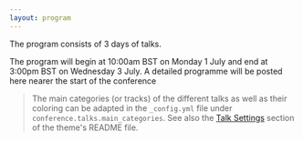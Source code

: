 ```yaml
---
layout: program
---
```


The program consists of 3 days of talks.

The program will begin at 10:00am BST on Monday 1 July and end at 3:00pm BST on Wednesday 3 July. A detailed programme will be posted here nearer the start of the conference

> The main categories (or tracks) of the different talks as well as their coloring can be adapted in the `_config.yml` file under `conference.talks.main_categories`. See also the [Talk Settings](https://github.com/DigitaleGesellschaft/jekyll-theme-conference/#talk-settings-main-categories) section of the theme's README file.
